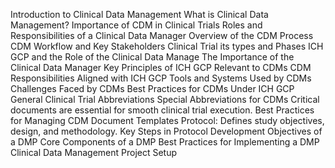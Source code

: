 Introduction to Clinical Data Management
What is Clinical Data Management?
Importance of CDM in Clinical Trials
Roles and Responsibilities of a Clinical Data Manager
Overview of the CDM Process
CDM Workflow and Key Stakeholders
Clinical Trial its types and Phases 
ICH GCP and the Role of the Clinical Data Manage
The Importance of the Clinical Data Manager
Key Principles of ICH GCP Relevant to CDMs
CDM Responsibilities Aligned with ICH GCP
Tools and Systems Used by CDMs
Challenges Faced by CDMs
Best Practices for CDMs Under ICH GCP
General Clinical Trial Abbreviations
Special Abbreviations for CDMs
Critical documents are essential for smooth clinical trial execution.
Best Practices for Managing CDM Document Templates
Protocol: Defines study objectives, design, and methodology.
Key Steps in Protocol Development
Objectives of a DMP
Core Components of a DMP
Best Practices for Implementing a DMP
Clinical Data Management Project Setup
